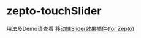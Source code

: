 # zepto-touchSlider
用法及Demo请查看 [移动端Slider效果插件(for Zepto)](http://www.codingserf.com/index.php/2014/04/touchslider/)
